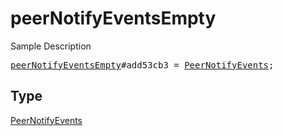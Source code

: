 # peerNotifyEventsEmpty

Sample Description

<pre>
<a href="../constructor/peerNotifyEventsEmpty.md">peerNotifyEventsEmpty</a>#add53cb3 = <a href="../type/PeerNotifyEvents.md">PeerNotifyEvents</a>;</pre>

## Type

<a href="../type/PeerNotifyEvents.md">PeerNotifyEvents</a>

